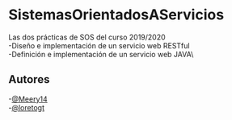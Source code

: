 # SistemasOrientadosAServicios
Las dos prácticas de SOS del curso 2019/2020\
-Diseño e implementación de un servicio web RESTful\
-Definición e implementación de un servicio web JAVA\
## Autores
-[@Meery14](https://github.com/Meery14)\
-[@loretogt](https://github.com/loretogt)


